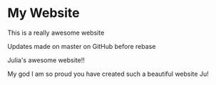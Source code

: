 # My Website

This is a really awesome website

Updates made on master on GitHub before rebase

Julia's awesome website!!

My god I am so proud you have created such a beautiful website Ju!
